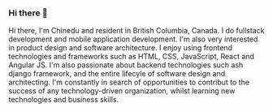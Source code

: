 ### Hi there 👋

Hi there, I'm Chinedu and resident in British Columbia, Canada. I do fullstack development and mobile application development. I'm also very interested in product design and software architecture. I enjoy using frontend technologies and frameworks such as HTML, CSS, JavaScript, React and Angular JS. I'm also passionate about backend technologies such ash django framework, and the entire lifecyle of software design and architecting. I'm constantly in search of opportunities to contribut to the success of any technology-driven organization, whilst learning new technologies and business skills.
